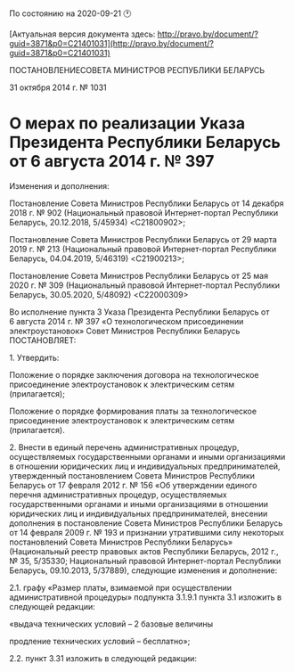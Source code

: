 По состоянию на 2020-09-21 &#x1F550;

[Актуальная версия документа здесь: http://pravo.by/document/?guid=3871&p0=C21401031](http://pravo.by/document/?guid=3871&p0=C21401031)

<p>ПОСТАНОВЛЕНИЕСОВЕТА МИНИСТРОВ РЕСПУБЛИКИ БЕЛАРУСЬ</p>
<p>31 октября 2014 г. № 1031</p>
<h1>О мерах по реализации Указа Президента Республики Беларусь от 6 августа 2014 г. № 397</h1>
<p>Изменения и дополнения:</p>
<p>Постановление Совета Министров Республики Беларусь от 14 декабря 2018 г. № 902 (Национальный правовой Интернет-портал Республики Беларусь, 20.12.2018, 5/45934) &lt;C21800902&gt;;</p>
<p>Постановление Совета Министров Республики Беларусь от 29 марта 2019 г. № 213 (Национальный правовой Интернет-портал Республики Беларусь, 04.04.2019, 5/46319) &lt;C21900213&gt;;</p>
<p>Постановление Совета Министров Республики Беларусь от 25 мая 2020 г. № 309 (Национальный правовой Интернет-портал Республики Беларусь, 30.05.2020, 5/48092) &lt;C22000309&gt;</p>
<p></p>
<p>Во исполнение пункта 3 Указа Президента Республики Беларусь от 6 августа 2014 г. № 397 «О технологическом присоединении электроустановок» Совет Министров Республики Беларусь ПОСТАНОВЛЯЕТ:</p>
<p>1. Утвердить:</p>
<p>Положение о порядке заключения договора на технологическое присоединение электроустановок к электрическим сетям (прилагается);</p>
<p>Положение о порядке формирования платы за технологическое присоединение электроустановок к электрическим сетям (прилагается).</p>
<p>2. Внести в единый перечень административных процедур, осуществляемых государственными органами и иными организациями в отношении юридических лиц и индивидуальных предпринимателей, утвержденный постановлением Совета Министров Республики Беларусь от 17 февраля 2012 г. № 156 «Об утверждении единого перечня административных процедур, осуществляемых государственными органами и иными организациями в отношении юридических лиц и индивидуальных предпринимателей, внесении дополнения в постановление Совета Министров Республики Беларусь от 14 февраля 2009 г. № 193 и признании утратившими силу некоторых постановлений Совета Министров Республики Беларусь» (Национальный реестр правовых актов Республики Беларусь, 2012 г., № 35, 5/35330; Национальный правовой Интернет-портал Республики Беларусь, 09.10.2013, 5/37889), следующие изменения и дополнение:</p>
<p>2.1. графу «Размер платы, взимаемой при осуществлении административной процедуры» подпункта 3.1.9.1 пункта 3.1 изложить в следующей редакции:</p>
<p>«выдача технических условий – 2 базовые величины</p>
<p>продление технических условий – бесплатно»;</p>
<p>2.2. пункт 3.31 изложить в следующей редакции:</p>
<p></p>
